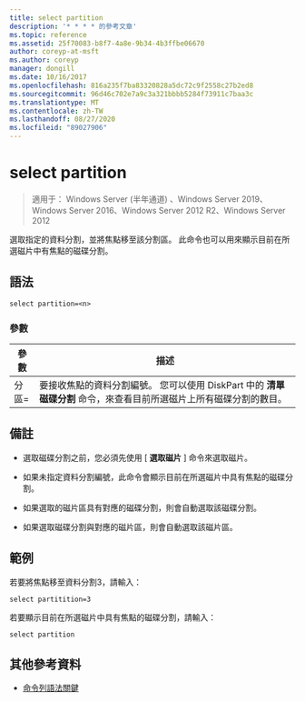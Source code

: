 ```yaml
---
title: select partition
description: '* * * * 的參考文章'
ms.topic: reference
ms.assetid: 25f70083-b8f7-4a8e-9b34-4b3ffbe06670
author: coreyp-at-msft
ms.author: coreyp
manager: dongill
ms.date: 10/16/2017
ms.openlocfilehash: 816a235f7ba83320828a5dc72c9f2558c27b2ed8
ms.sourcegitcommit: 96d46c702e7a9c3a321bbbb5284f73911c7baa3c
ms.translationtype: MT
ms.contentlocale: zh-TW
ms.lasthandoff: 08/27/2020
ms.locfileid: "89027906"
---
```

# <a name="select-partition"></a>select partition

> 適用于： Windows Server (半年通道) 、Windows Server 2019、Windows Server 2016、Windows Server 2012 R2、Windows Server 2012

選取指定的資料分割，並將焦點移至該分割區。 此命令也可以用來顯示目前在所選磁片中有焦點的磁碟分割。



## <a name="syntax"></a>語法

```
select partition=<n>
```

### <a name="parameters"></a>參數

|   參數    |                                                                                    描述                                                                                    |
|----------------|-----------------------------------------------------------------------------------------------------------------------------------------------------------------------------------|
| 分區\=<n> | 要接收焦點的資料分割編號。 您可以使用 DiskPart 中的 **清單磁碟分割** 命令，來查看目前所選磁片上所有磁碟分割的數目。 |

## <a name="remarks"></a>備註

-   選取磁碟分割之前，您必須先使用 [ **選取磁片** ] 命令來選取磁片。

-   如果未指定資料分割編號，此命令會顯示目前在所選磁片中具有焦點的磁碟分割。

-   如果選取的磁片區具有對應的磁碟分割，則會自動選取該磁碟分割。

-   如果選取磁碟分割與對應的磁片區，則會自動選取該磁片區。

## <a name="examples"></a>範例
若要將焦點移至資料分割3，請輸入：

```
select partitition=3
```

若要顯示目前在所選磁片中具有焦點的磁碟分割，請輸入：

```
select partition
```

## <a name="additional-references"></a>其他參考資料
- [命令列語法關鍵](command-line-syntax-key.md)




